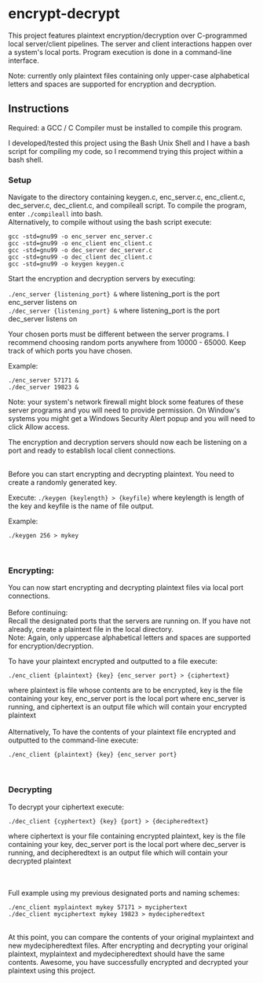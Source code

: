 # encrypt-decrypt

This project features plaintext encryption/decryption over C-programmed local server/client pipelines. The server and client interactions happen over a system's local ports. Program execution is done in a command-line interface.

Note: currently only plaintext files containing only upper-case alphabetical letters and spaces are supported for encryption and decryption. 

## Instructions
Required: a GCC / C Compiler must be installed to compile this program.

I developed/tested this project using the Bash Unix Shell and I have a bash script for compiling my code, so I recommend trying this project within a bash shell. <br />


### Setup

Navigate to the directory containing keygen.c, enc_server.c, enc_client.c, dec_server.c, dec_client.c, and compileall script.
To compile the program, enter ```./compileall``` into bash. <br />
Alternatively, to compile without using the bash script execute:
```
gcc -std=gnu99 -o enc_server enc_server.c
gcc -std=gnu99 -o enc_client enc_client.c
gcc -std=gnu99 -o dec_server dec_server.c
gcc -std=gnu99 -o dec_client dec_client.c
gcc -std=gnu99 -o keygen keygen.c
```

Start the encryption and decryption servers by executing:

```./enc_server {listening_port} &``` where listening_port is the port enc_server listens on <br />
```./dec_server {listening_port} &``` where listening_port is the port dec_server listens on <br />

Your chosen ports must be different between the server programs.
I recommend choosing random ports anywhere from 10000 - 65000. 
Keep track of which ports you have chosen. <br />

Example: 
```
./enc_server 57171 & 
./dec_server 19823 &
```

Note: your system's network firewall might block some features of these server programs and you will need to provide permission. On Window's systems you might get a Windows Security Alert popup and you will need to click Allow access.

The encryption and decryption servers should now each be listening on a port and ready to establish local client connections.

<br />Before you can start encrypting and decrypting plaintext. You need to create a randomly generated key. 

Execute: ```./keygen {keylength} > {keyfile}``` where keylength is length of the key and keyfile is the name of file output.

Example: 
```
./keygen 256 > mykey
```

<br />

### Encrypting:

You can now start encrypting and decrypting plaintext files via local port connections.
<br /> 
<br />Before continuing:<br />
Recall the designated ports that the servers are running on. 
If you have not already, create a plaintext file in the local directory.<br />
Note: Again, only uppercase alphabetical letters and spaces are supported for encryption/decryption. 

To have your plaintext encrypted and outputted to a file execute: 
```
./enc_client {plaintext} {key} {enc_server port} > {ciphertext}
```
where plaintext is file whose contents are to be encrypted, key is the file containing your key, enc_server port is the local port where enc_server is running, and ciphertext is an output file which will contain your encrypted plaintext <br />
<br />
Alternatively, To have the contents of your plaintext file encrypted and outputted to the command-line execute:
```
./enc_client {plaintext} {key} {enc_server port}
```
<br />

### Decrypting 
To decrypt your ciphertext execute:
```
./dec_client {cyphertext} {key} {port} > {decipheredtext}
```
where ciphertext is your file containing encrypted plaintext, key is the file containing your key, dec_server port is the local port where dec_server is running, and decipheredtext is an output file which will contain your decrypted plaintext 

<br />
<br />
Full example using my previous designated ports and naming schemes:

```
./enc_client myplaintext mykey 57171 > myciphertext
./dec_client myciphertext mykey 19823 > mydecipheredtext
```

<br /> At this point, you can compare the contents of your original myplaintext and new mydecipheredtext files. After encrypting and decrypting your original plaintext, myplaintext and mydecipheredtext should have the same contents. Awesome, you have successfully encrypted and decrypted your plaintext using this project.
